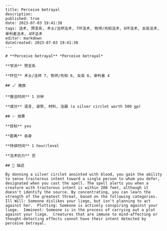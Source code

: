 
    ---
    title: Perceive betrayal
    description: 
    published: true
    date: 2023-07-03 19:41:38
    tags: 法术, 预言系, 术士/法师法术, 7环法术, 牧师/先知法术, 6环法术, 女巫法术, 审判者法术, 4环法术
    editor: markdown
    dateCreated: 2023-07-03 19:41:38
    ---

    # **Perceive betrayal** *Perceive betrayal*

    **学派** 预言系 

    **环位** 术士/法师 7, 牧师/先知 6, 女巫 6, 审判者 4

    ## 🪄 施放

    **施法时间** 1 分钟

    **成分** 语言, 姿势, 材料, 法器 (a silver circlet worth 500 gp)

    ## ✨ 效果 

    **目标** you 

    **距离** 自身  

    **持续时间** 1 hour/level 

    **法术抗力** 否

    ## 📖 描述

    By donning a silver circlet anointed with blood, you gain the ability to sense traitorous intent toward a single person to whom you defer, designated when you cast the spell. The spell alerts you when a creature with traitorous intent is within 200 feet, although it doesn't identify the source. By concentrating, you can learn the strength of the greatest threat, based on the following categories.  Ill Will: Someone dislikes your liege, but isn't planning to act against her.  Plotting: Someone is actively conspiring against your liege.  Imminent: Someone is in the process of carrying out a plot against your liege.  Creatures that are immune to mind-affecting or thought-detecting effects cannot have their intent detected by perceive betrayal.
    